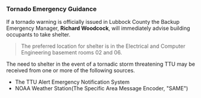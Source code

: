 
### Tornado Emergency Guidance

If a tornado warning is officially issued in Lubbock County the Backup Emergency Manager, __Richard Woodcock__, will immediately advise building occupants to take shelter.

>  The preferred location for shelter is in the Electrical and Computer Engineering basement rooms 02 and 06.

The need to shelter in the event of a tornadic storm threatening TTU may be received from one or more of the following sources.

- The TTU Alert Emergency Notification System 
- NOAA Weather Station(The Specific Area Message Encoder, "SAME")
